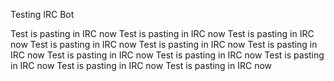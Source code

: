 Testing IRC Bot

Test is pasting in IRC now
Test is pasting in IRC now
Test is pasting in IRC now
Test is pasting in IRC now
Test is pasting in IRC now
Test is pasting in IRC now
Test is pasting in IRC now
Test is pasting in IRC now
Test is pasting in IRC now
Test is pasting in IRC now
Test is pasting in IRC now
